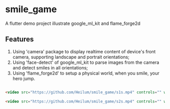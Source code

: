 # smile_game

A flutter demo project illustrate google_ml_kit and flame_forge2d

## Features
1. Using 'camera' package to display realtime content of device's front camera, supporting landscape and portrait orientations;
2. Using 'face-detect' of google_ml_kit to parse images from the camera and detect smiles in all orientations;
3. Using 'flame_forge2d' to setup a physical world, when you smile, your hero jump.
```HTML

<video src="https://github.com/Heilum/smile_game/s1s.mp4" controls="" width="300" height="500"></video>

<video src="https://github.com/Heilum/smile_game/s2s.mp4" controls="" width="500" height="300"></video>
```